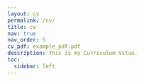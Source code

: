 ```yaml
---
layout: cv
permalink: /cv/
title: cv
nav: true
nav_order: 5
cv_pdf: example_pdf.pdf
description: This is my Curriculum Vitae.
toc:
  sidebar: left
---
```

